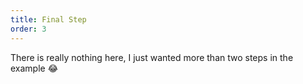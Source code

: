 ```yaml
---
title: Final Step
order: 3
---
```


There is really nothing here, I just wanted more than two steps in the example 😂
